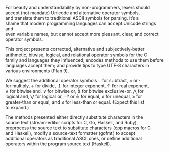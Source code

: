 For beauty and understandability by non-programmers, lexers should  
accept (not mandate) Unicode and alternative operator symbols,  
and translate them to traditional ASCII symbols for parsing.  It’s a  
shame that modern programming languages can accept Unicode strings and  
even variable names, but cannot accept more pleasant, clear, and correct  
operator symbols.  

This project presents corrected, alternative and subjectively-better  
arithmetic, bitwise, logical, and relational operator symbols for the C  
family and languages they influenced; encodes methods to use them before  
languages accept them; and provide tips to type UTF-8 characters in  
various environments (Plan 9).  

We suggest the additional operator symbols − for subtract, × or ·  
for multiply, ÷ for divide, ↥ for integer exponent, ↑ for real exponent,  
∧ for bitwise and, ∨ for bitwise or, ⊻ for bitwise exclusive-or, ⋀ for  
logical and, ⋁ for logical or, =? or ≟ for equal, ≠ for unequal, ≥ for  
greater-than or equal, and ≤ for less-than or equal.  (Expect this list  
to expand.)  

The methods presented either directly substitute characters in the  
source text (stream-editor scripts for C, Go, Haskell, and Ruby),  
preprocess the source text to substitute characters (cpp macros for C  
and Haskell), modify a source-text formatter (gofmt) to accept  
additional operators as traditional ASCII ones, or define additional  
operators within the program source text (Haskell).  
